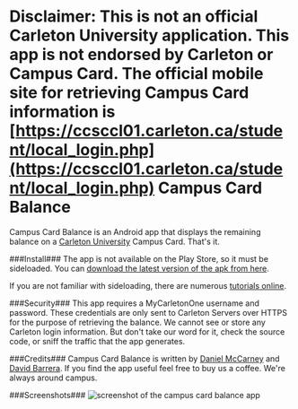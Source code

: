 Disclaimer: This is not an official Carleton University application. This app is not endorsed by Carleton or Campus Card. The official mobile site for retrieving Campus Card information is [https://ccsccl01.carleton.ca/student/local_login.php](https://ccsccl01.carleton.ca/student/local_login.php)
Campus Card Balance
===================

Campus Card Balance is an Android app that displays the remaining balance on a [Carleton University](http://www.carleton.ca) Campus Card. That's it. 

###Install###
The app is not available on the Play Store, so it must be sideloaded. You can [download the latest version of the apk from here](https://www.ccsl.carleton.ca/~dbarrera/CUBalance.apk). 

If you are not familiar with sideloading, there are numerous [tutorials
online](http://www.droid-life.com/2012/08/14/how-to-sideload-an-application-on-android-beginners-guide/).

###Security###
This app requires a MyCarletonOne username and password. These credentials are only sent to Carleton Servers over HTTPS for the purpose of retrieving the balance. We cannot see or store any Carleton login information. But don't take our word for it, check the source code, or sniff the traffic that the app generates.

###Credits###
Campus Card Balance is written by [Daniel McCarney](https://binaryparadox.net) and
[David Barrera](https://www.ccsl.carleton.ca/~dbarrera/). If you find the app
useful feel free to buy us a coffee. We're always around campus.

###Screenshots###
![screenshot of the campus card balance app](https://binaryparadox.net/d/CCBalanceSS.png "App Screenshot")
